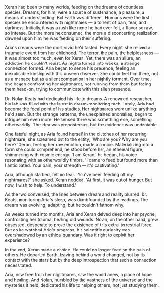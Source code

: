 Xeran had been to many worlds, feeding on the dreams of countless species. Dreams, for him, were a source of sustenance, a pleasure, a means of understanding. But Earth was different. Humans were the first species he encountered with nightmares — a torrent of pain, fear, and darkness. Initially, it was a rush like none he had ever felt, a flavor so raw, so intense. But the more he consumed, the more a disconcerting realization dawned upon him: he was feeding on their suffering.

Aria's dreams were the most vivid he'd tasted. Every night, she relived a traumatic event from her childhood. The terror, the pain, the helplessness — it was almost too much, even for Xeran. Yet, there was an allure, an addiction he couldn't resist. As nights turned into weeks, a strange connection formed. Aria began to sense his presence, feeling an inexplicable kinship with this unseen observer. She could feel him there, not as a menace but as a silent companion in her nightly torment. Over time, she began confronting her nightmares, not running from them but facing them head-on, trying to communicate with this alien presence.

Dr. Nolan Keats had dedicated his life to dreams. A renowned researcher, his lab was filled with the latest in dream-monitoring tech. Lately, Aria had become the focal point of his studies. Her nightmares were unlike anything he'd seen. But the strange patterns, the unexplained anomalies, began to intrigue him even more. He sensed there was something else, something otherworldly. The idea was preposterous, but the evidence was undeniable.

One fateful night, as Aria found herself in the clutches of her recurring nightmare, she screamed out to the entity, 'Who are you? Why are you here?' Xeran, feeling her raw emotion, made a choice. Materializing into a form she could comprehend, he stood before her, an ethereal figure, shimmering with cosmic energy. 'I am Xeran,' he began, his voice resonating with an otherworldly timbre. 'I came to feed but found more than I anticipated. Your pain, your strength — it's captivating.'

Aria, although startled, felt no fear. 'You've been feeding off my nightmares?' she asked. Xeran nodded. 'At first, it was out of hunger. But now, I wish to help. To understand.'

As the two conversed, the lines between dream and reality blurred. Dr. Keats, monitoring Aria's sleep, was dumbfounded by the readings. The dream was evolving, adapting, but he couldn't fathom why.

As weeks turned into months, Aria and Xeran delved deep into her psyche, confronting her trauma, healing old wounds. Nolan, on the other hand, grew obsessed, desperate to prove the existence of this extra-terrestrial force. But as he watched Aria's progress, his scientific curiosity was overshadowed by an ethical quandary. Was it right to exploit her experience?

In the end, Xeran made a choice. He could no longer feed on the pain of others. He departed Earth, leaving behind a world changed, not by its contact with the stars but by the deep introspection that such a connection necessitated.

Aria, now free from her nightmares, saw the world anew, a place of hope and healing. And Nolan, humbled by the vastness of the universe and the mysteries it held, dedicated his life to helping others, not just studying them.